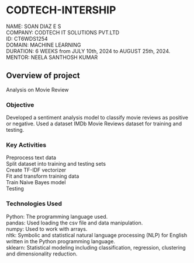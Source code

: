 # CODTECH-INTERSHIP
NAME: SOAN DIAZ  E S <br>
COMPANY: CODTECH IT SOLUTIONS PVT.LTD <br>
ID: CT6WDS1254 <br>
DOMAIN: MACHINE LEARNING <br>
DURATION: 6 WEEKS from JULY 10th, 2024 to AUGUST 25th, 2024. <br>
MENTOR: NEELA SANTHOSH KUMAR <br>


## Overview of project <br>
Analysis on  Movie Review <br>
### Objective <br>
Developed a sentiment analysis model to classify movie reviews as positive or
negative. Used a dataset IMDb Movie Reviews dataset for training and
testing. <br>
### Key Activities <br>
Preprocess text data <br>
Split dataset into training and testing sets <br>
Create TF-IDF vectorizer <br>
Fit and transform training data <br>
Train Naive Bayes model <br>
Testing <br>
### Technologies Used <br>
Python: The programming language used. <br>
pandas: Used loading the csv file and data manipulation. <br>
numpy: Used to work with arrays. <br>
nltk: Symbolic and statistical natural language processing (NLP) for English written in the     Python programming language. <br> 
sklearn: Statistical modeling including classification, regression, clustering and dimensionality reduction. <br>






